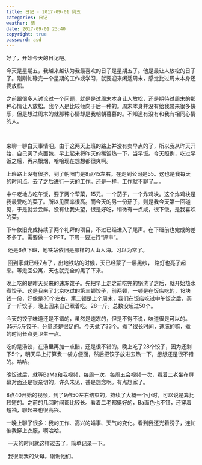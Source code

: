 ```yaml
---
title: 日记 - 2017-09-01 周五
categories: 日记
weather: 晴
date: 2017-09-01 23:40
copyright: true
password: asd
---
```




好了，开始今天的日记吧。

​    今天是星期五，我越来越认为我最喜欢的日子是星期五了。他是最让人放松的日子了。刚刚忙碌完一个星期的工作或学习，就要迎来闲适周末，感觉比过周末本身还要放松。

​    之前跟很多人讨论过一个问题，就是是过周末本身让人放松，还是期待过周末的那种心情让人放松。我个人是比较倾向于后一种的。周末本身并没有给我带来很多快乐，但是想过周末的就那种心情却是我朝朝暮暮的。不知道有没有和我有相同心情的人。

​    

​    来聊一聊白天事情吧。由于这两天上班的路上并没有卖早点的了，所以我从昨天开始，自己买了点面包，早上起来将昨天的稀饭热一下，当早饭。今天照例，吃过早饭之后，再来根烟，哈哈现在想想都很爽啊。

​    上班路上没有很挤，到了朝阳门是8点45左右。在走到公司是55。这也是我每天的时间点。去了之后进行一天的工作。还是一样，工作就不聊了。。。

​    中午老地方吃午饭，要了两个荤菜，15元。一个茄子，一个炸鸡块。这个炸鸡块是我最爱吃的菜了。所以见面率很高。而今天的另一份茄子，则是我今天第一回碰见，于是就尝尝鲜。没有让我失望，很是好吃，稍微有一点咸，很下饭，是我喜欢的菜。



​    下午依旧完成持续了两个礼拜的项目，不过已经进入了尾声。在下班前也完成的差不多了。需要做一个PPT，下周一要进行“评审”。



​    还是6点下班，地铁站依旧是那样的人山人海。习以为常了。

​    回到家就已经7点了，出地铁站的时候，天已经蒙了一层黑纱， 路灯也亮了起来。等走回公寓，天也就完全的黑了下来。

​    晚上吃的是昨天买来的速冻饺子。先把早上走之前吃完的锅洗了之后，就开始热水煮饺子。这是我来了北京吃过的第三顿饺子，前两顿，一顿是在饭店吃的，18块钱一份，好像是30个左右。第二顿是上个周末，我们在饭店吃过中午饭之后，买了一斤饺子，晚上回来自己煮着吃。28一斤。总数没超过50个。

​    今天的饺子味道还是不错的，虽然是速冻的，但是不得不说，味道很是可以的。35元5斤饺子，分量还是很足的。今天煮了33个。煮了很长时间，速冻的嘛，煮的时间长点更卫生一点。

​    吃的是汤饺，在汤里再加一点醋，还是很不错的。晚上吃了28个饺子，因为还剩下5个，明天早上打算煮一袋方便面，然后把饺子放进去热一下，想想还是很不错的。哈哈。

​    晚饭过后，就等BaMa和我视频，每周一次，每周五会视频一次，看着二老坐在屏幕对面还是很亲切的，许久未见，甚是想念啊。有点想家了。

​    8点40开始的视频，到了9点50左右结束的，持续了大概一个小时，可以说是算比较短的。之前的几回时间都比较长。看着二老都挺好的，Ba面色也不错，还穿着短袖，聊起来也很高兴。

​    一晚上聊了很多：我的工作、高兴的婚事、天气的变化。看到我还光着膀子，连忙催我穿上衣服，啊哈哈。

​    一天的时间就这样过去了，简单记录一下。

​    我很爱我的父母。谢谢他们。